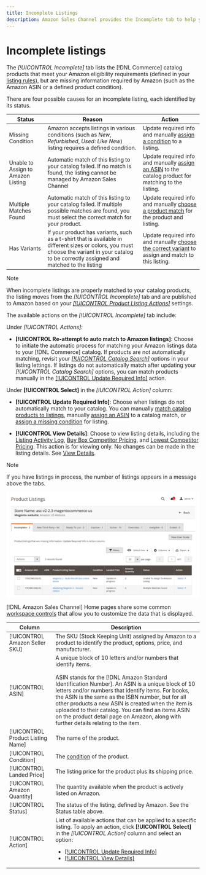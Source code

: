 ```yaml
---
title: Incomplete Listings
description: Amazon Sales Channel provides the Incomplete tab to help you identify and meet eligibility requirements for your incomplete Amazon listings.
---
```


# Incomplete listings

The _[!UICONTROL Incomplete]_ tab lists the [!DNL Commerce] catalog products that meet your Amazon eligibility requirements (defined in your [listing rules](./listing-rules.md)), but are missing information required by Amazon (such as the Amazon ASIN or a defined product condition).

There are four possible causes for an incomplete listing, each identified by its status.

|Status|Reason|Action|
|--- |--- |--- |
|Missing Condition|Amazon accepts listings in various conditions (such as _New_, _Refurbished_, _Used: Like New_) listing requires a defined condition.|Update required info and manually [assign a condition](./amazon-manually-update-incomplete-listing.md#update-required-info-missing-condition) to a listing.|
|Unable to Assign to Amazon Listing|Automatic match of this listing to your catalog failed. If no match is found, the listing cannot be managed by Amazon Sales Channel|Update required info and manually [assign an ASIN](./amazon-manually-update-incomplete-listing.md#update-required-info-unable-to-assign-to-amazon-listing) to the catalog product for matching to the listing.|
|Multiple Matches Found|Automatic match of this listing to your catalog failed. If multiple possible matches are found, you must select the correct match for your product.|Update required info and manually [choose a product match](./amazon-manually-update-incomplete-listing.md#update-required-info-multiple-matches-found) for the product and listing.|
|Has Variants|If your product has variants, such as a t-shirt that is available in different sizes or colors, you must choose the variant in your catalog to be correctly assigned and matched to the listing|Update required info and manually [choose the correct variant](./amazon-manually-update-incomplete-listing.md#update-required-info-has-variants) to assign and match to this listing.|

>[!NOTE]
>When incomplete listings are properly matched to your catalog products, the listing moves from the _[!UICONTROL Incomplete]_ tab and are published to Amazon based on your [_[!UICONTROL Product Listing Actions]_](./product-listing-actions.md) settings.

The available actions on the _[!UICONTROL Incomplete]_ tab include:

Under _[!UICONTROL Actions]_:

- **[!UICONTROL Re-attempt to auto match to Amazon listings]**: Choose to initiate the automatic process for matching your Amazon listings data to your [!DNL Commerce] catalog. If products are not automatically matching, revisit your [_[!UICONTROL Catalog Search]_](./catalog-search.md) options in your listing lettings. If listings do not automatically match after updating your _[!UICONTROL Catalog Search]_ options, you can match products manually in the [[!UICONTROL Update Required Info]](./amazon-manually-update-incomplete-listing.md#update-required-info-multiple-matches-found) action.

Under **[!UICONTROL Select]** in the _[!UICONTROL Action]_ column:

- **[!UICONTROL Update Required Info]**: Choose when listings do not automatically match to your catalog. You can manually [match catalog products to listings](./amazon-manually-update-incomplete-listing.md#update-required-info-multiple-matches-found), manually [assign an ASIN](./amazon-manually-update-incomplete-listing.md#update-required-info-unable-to-assign-to-amazon-listing) to a catalog match, or [assign a missing condition](./amazon-manually-update-incomplete-listing.md#update-required-info-missing-condition) for listing.

- **[!UICONTROL View Details]**: Choose to view listing details, including the [Listing Activity Log](./product-listing-details.md#listing-activity-log), [Buy Box Competitor Pricing](./product-listing-details.md#buy-box-competitor-pricing), and [Lowest Competitor Pricing](./product-listing-details.md#lowest-competitor-pricing). This action is for viewing only. No changes can be made in the listing details. See [View Details](./product-listing-details.md).

>[!NOTE]
>
>If you have listings in process, the number of listings appears in a message above the tabs.

![Incomplete Amazon listings](assets/amazon-incomplete-listings.png)

[!DNL Amazon Sales Channel] Home pages share some common [workspace controls](./workspace-controls.md) that allow you to customize the data that is displayed.

|Column|Description|
|--- |--- |
|[!UICONTROL Amazon Seller SKU]|The SKU (Stock Keeping Unit) assigned by Amazon to a product to identify the product, options, price, and manufacturer.|
|[!UICONTROL ASIN]|A unique block of 10 letters and/or numbers that identify items.<br><br>ASIN stands for the [!DNL Amazon Standard Identification Number]. An ASIN is a unique block of 10 letters and/or numbers that identify items. For books, the ASIN is the same as the ISBN number, but for all other products a new ASIN is created when the item is uploaded to their catalog. You can find an items ASIN on the product detail page on Amazon, along with further details relating to the item.|
|[!UICONTROL Product Listing Name]|The name of the product.|
|[!UICONTROL Condition]|The [condition](./product-listing-condition.md) of the product.|
|[!UICONTROL Landed Price]|The listing price for the product plus its shipping price.|
|[!UICONTROL Amazon Quantity]|The quantity available when the product is actively listed on Amazon.|
|[!UICONTROL Status]|The status of the listing, defined by Amazon. See the Status table above.|
|[!UICONTROL Action]|List of available actions that can be applied to a specific listing. To apply an action, click **[!UICONTROL Select]** in the _[!UICONTROL Action]_ column and select an option:<ul><li>[[!UICONTROL Update Required Info]](./amazon-manually-update-incomplete-listing.md)</li><li>[[!UICONTROL View Details]](./product-listing-details.md)</li></ul>|
